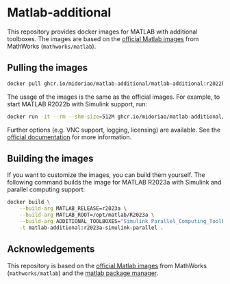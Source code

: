 # Matlab-additional

This repository provides docker images for MATLAB with additional toolboxes. The images are based on the [official Matlab images](https://hub.docker.com/r/mathworks/matlab) from MathWorks (`mathworks/matlab`).

## Pulling the images

```bash
docker pull ghcr.io/midoriao/matlab-additional/matlab-additional:r2022b-simulink
```

The usage of the images is the same as the official images. For example, to start MATLAB R2022b with Simulink support, run:

```bash
docker run -it --rm --shm-size=512M ghcr.io/midoriao/matlab-additional/matlab-additional:r2022b-simulink
```

Further options (e.g. VNC support, logging, licensing) are available. See the [official documentation](https://hub.docker.com/r/mathworks/matlab) for more information.

## Building the images

If you want to customize the images, you can build them yourself. The following command builds the image for MATLAB R2023a with Simulink and parallel computing support:

```bash
docker build \
    --build-arg MATLAB_RELEASE=r2023a \
    --build-arg MATLAB_ROOT=/opt/matlab/R2023a \
    --build-arg ADDITIONAL_TOOLBOXES="Simulink Parallel_Computing_Toolbox" \
    -t matlab-additional:r2023a-simulink-parallel .
```

## Acknowledgements

This repository is based on the [official Matlab images](https://hub.docker.com/r/mathworks/matlab) from MathWorks (`mathworks/matlab`) and the [matlab package manager](https://github.com/mathworks-ref-arch/matlab-dockerfile/blob/main/MPM.md).
